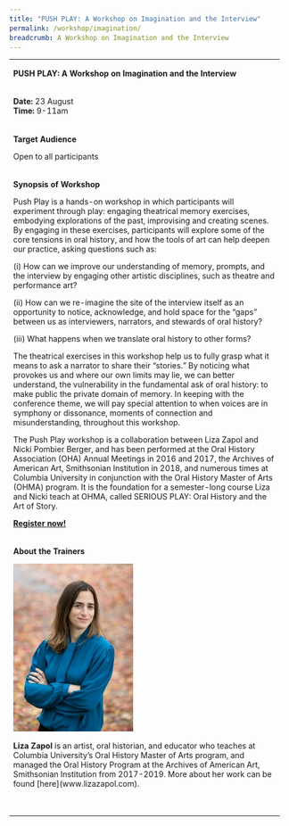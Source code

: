 ```yaml
---
title: "PUSH PLAY: A Workshop on Imagination and the Interview"
permalink: /workshop/imagination/
breadcrumb: A Workshop on Imagination and the Interview
---
```

<table>
<tbody>
<tr>
<td width="471">
<p><strong>PUSH PLAY: A Workshop on Imagination and the Interview</strong></p>
</td>
</tr>
<tr>

</td>
</tr>
<tr>
<td width="471">
<p><strong>Date: </strong>23 August
<br><strong>Time: </strong>9-11am

</td>
</tr>
<tr>
<td width="471">
<p><strong>Target Audience</strong></p>
<p>Open to all participants</p>

</td>
</tr>
<tr>
<td width="471">
<p><strong>Synopsis of Workshop</strong></p>
<p>Push Play is a hands-on workshop in which participants will experiment through play: engaging theatrical memory exercises, embodying explorations of the past, improvising and creating scenes. By engaging in these exercises, participants will explore some of the core tensions in oral history, and how the tools of art can help deepen our practice, asking questions such as: 
	
(i) How can we improve our understanding of memory, prompts, and the interview by engaging other artistic disciplines, such as theatre and performance art? 
	
(ii) How can we re-imagine the site of the interview itself as an opportunity to notice, acknowledge, and hold space for the “gaps” between us as interviewers, narrators, and stewards of oral history? 
	
(iii) What happens when we translate oral history to other forms? </p>

The theatrical exercises in this workshop help us to fully grasp what it means to ask a narrator to share their “stories.” By noticing what provokes us and where our own limits may lie, we can better understand, the vulnerability in the fundamental ask of oral history: to make public the private domain of memory. In keeping with the conference theme, we will pay special attention to when voices are in symphony or dissonance, moments of connection and misunderstanding, throughout this workshop. </p>
<p>The Push Play workshop is a collaboration between Liza Zapol and Nicki Pombier Berger, and has been performed at the Oral History Association (OHA) Annual Meetings in 2016 and 2017, the Archives of American Art, Smithsonian Institution in 2018, and numerous times at Columbia University in conjunction with the Oral History Master of Arts (OHMA) program. It is the foundation for a semester-long course Liza and Nicki teach at OHMA, called SERIOUS PLAY: Oral History and the Art of Story.  </p>
<p><strong><a href="https://www.nlb.gov.sg/golibrary2/e/ioha2020workshop5">Register now!</a></strong></p>
</td>
</tr>
<tr>
<td width="471">
<p><strong>About the Trainers</strong></p>
<img src="/images/liza.jpg" alt="Liza Zapol" style="width:215px;" />
<p><strong>Liza Zapol</strong> is an artist, oral historian, and educator who teaches at Columbia University’s Oral History Master of Arts program, and managed the Oral History Program at the Archives of American Art, Smithsonian Institution from 2017-2019.  More about her work can be found [here](www.lizazapol.com). </p>
<p>&nbsp;</p>
</td>
</tr>
</tbody>
</table>